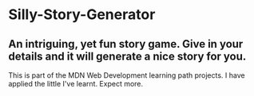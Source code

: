 # Silly-Story-Generator
## An intriguing, yet fun story game. Give in your details and it will generate a nice story for you.
This is part of the MDN Web Development learning path projects. I have applied the little I've learnt. Expect more.
